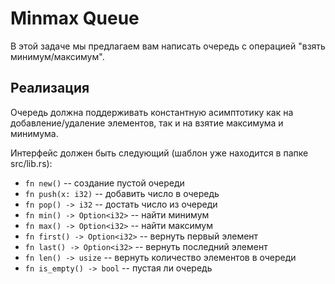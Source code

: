 # Minmax Queue

В этой задаче мы предлагаем вам написать очередь с операцией "взять минимум/максимум".

## Реализация

Очередь должна поддерживать константную асимптотику как на добавление/удаление элементов, так и на взятие максимума и минимума.

Интерфейс должен быть следующий (шаблон уже находится в папке src/lib.rs):

* `fn new()` -- создание пустой очереди
* `fn push(x: i32)` -- добавить число в очередь
* `fn pop() -> i32` -- достать число из очереди
* `fn min() -> Option<i32>` -- найти минимум
* `fn max() -> Option<i32>` -- найти максимум
* `fn first() -> Option<i32>` -- вернуть первый элемент
* `fn last() -> Option<i32>` -- вернуть последний элемент
* `fn len() -> usize` -- вернуть количество элементов в очереди
* `fn is_empty() -> bool` -- пустая ли очередь
